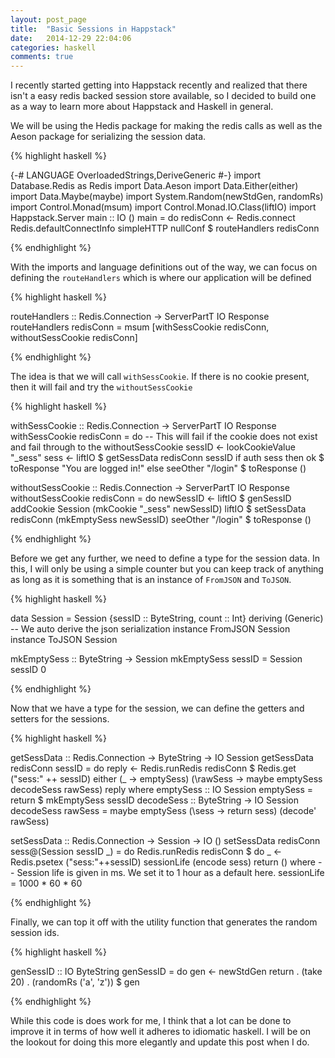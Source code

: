 ```yaml
---
layout: post_page
title:  "Basic Sessions in Happstack"
date:   2014-12-29 22:04:06
categories: haskell
comments: true
---
```


I recently started getting into Happstack recently and realized that there isn't a easy redis backed session store available, so I decided to build one as a way to learn more about Happstack and Haskell in general.

We will be using the Hedis package for making the redis calls as well as the Aeson package for serializing the session data.

{% highlight haskell %}

{-# LANGUAGE OverloadedStrings,DeriveGeneric #-}
import Database.Redis as Redis
import Data.Aeson
import Data.Either(either)
import Data.Maybe(maybe)
import System.Random(newStdGen, randomRs)
import Control.Monad(msum)
import Control.Monad.IO.Class(liftIO)
import Happstack.Server
main :: IO ()
main = do
	redisConn <- Redis.connect Redis.defaultConnectInfo
	simpleHTTP nullConf $ routeHandlers redisConn

{% endhighlight %}

With the imports and language definitions out of the way, we can focus on defining the `routeHandlers` which is where our application will be defined

{% highlight haskell %}

routeHandlers :: Redis.Connection -> ServerPartT IO Response
routeHandlers redisConn = msum [withSessCookie redisConn, withoutSessCookie redisConn]

{% endhighlight %}

The idea is that we will call `withSessCookie`. If there is no cookie present, then it will fail and try the `withoutSessCookie`

{% highlight haskell %}

withSessCookie :: Redis.Connection -> ServerPartT IO Response
withSessCookie redisConn = do
	-- This will fail if the cookie does not exist and fail through to the withoutSessCookie
	sessID <- lookCookieValue "_sess"
	sess   <- liftIO $ getSessData redisConn sessID
	if auth sess then
		ok $ toResponse "You are logged in!"
	else
		seeOther "/login" $ toResponse ()

withoutSessCookie :: Redis.Connection -> ServerPartT IO Response
withoutSessCookie redisConn = do
	newSessID <- liftIO $ genSessID
	addCookie Session (mkCookie "_sess" newSessID)
	liftIO $ setSessData redisConn (mkEmptySess newSessID)
	seeOther "/login" $ toResponse ()

{% endhighlight %}

Before we get any further, we need to define a type for the session data. In this, I will only be using a simple counter but you can keep track of anything as long as it is something that is an instance of `FromJSON` and `ToJSON`.

{% highlight haskell %}

data Session = Session {sessID :: ByteString, count :: Int} deriving (Generic)
-- We auto derive the json serialization
instance FromJSON Session
instance ToJSON Session

mkEmptySess :: ByteString -> Session
mkEmptySess sessID = Session sessID 0

{% endhighlight %}

Now that we have a type for the session, we can define the getters and setters for the sessions.

{% highlight haskell %}

getSessData :: Redis.Connection -> ByteString -> IO Session
getSessData redisConn sessID = do
	reply <- Redis.runRedis redisConn $ Redis.get ("sess:" ++ sessID)
	either (\_ -> emptySess) (\rawSess -> maybe emptySess decodeSess rawSess) reply
	where
	emptySess :: IO Session
	emptySess = return $ mkEmptySess sessID
	decodeSess :: ByteString -> IO Session
	decodeSess rawSess = maybe emptySess (\sess -> return sess) (decode' rawSess)

setSessData :: Redis.Connection -> Session -> IO ()
setSessData redisConn sess@(Session sessID _) = do
	Redis.runRedis redisConn $ do
		_ <- Redis.psetex ("sess:"++sessID) sessionLife (encode sess)
		return ()
	where
	-- Session life is given in ms. We set it to 1 hour as a default here.
	sessionLife = 1000 * 60 * 60

{% endhighlight %}

Finally, we can top it off with the utility function that generates the random session ids.

{% highlight haskell %}

genSessID :: IO ByteString
genSessID = do
	gen <- newStdGen
	return . (take 20) . (randomRs ('a', 'z')) $ gen

{% endhighlight %}

While this code is does work for me, I think that a lot can be done to improve it in terms of how well it adheres to idiomatic haskell. I will be on the lookout for doing this more elegantly and update this post when I do.
